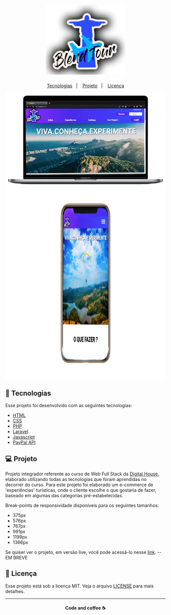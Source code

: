 <h1 align="center">
     <img alt="BlendTour" title="#logo" src="public/Galeria/logos/logoadesivo.png" width="250px" />
</h1>

 <p align="center">
   <a href="#-tecnologias">Tecnologias</a>&nbsp;&nbsp;&nbsp;|&nbsp;&nbsp;&nbsp;
   <a href="#-projeto">Projeto</a>&nbsp;&nbsp;&nbsp;|&nbsp;&nbsp;&nbsp;
   <a href="#-licenca">Licença</a>
 </p>

 <p align="center">
    <img alt="Frontend" src="public/Galeria/logos/frontend_desktop.png" width="580px">
    <img alt="Mobile" src="public/Galeria/logos/mobile_frontend.png" height="600px">
 </p>

 ## :rocket: Tecnologias

 Esse projeto foi desenvolvido com as seguintes tecnologias:

 - [HTML](https://html.com/)
 - [CSS](https://developer.mozilla.org/pt-BR/docs/Web/CSS)
 - [PHP](https://www.php.net/)
 - [Laravel](https://laravel.com/)
 - [Javascript](https://www.javascript.com/)
 - [PayPal API](https://developer.paypal.com/docs/api/overview/)

 ## 💻 Projeto

 Projeto integrador referente ao curso de Web Full Stack da [Digital House](https://www.digitalhouse.com/br), elaborado utilizando todas as tecnologias que foram aprendidas no decorrer do curso. Para este projeto foi elaborado um e-commerce de 'experiências' turísticas, onde o cliente escolhe o que gostaria de fazer, baseado em algumas das categorias pré-estabelecidas.

 Break-points de responsividade disponíveis para os seguintes tamanhos:
- 375px
- 576px
- 767px
- 991px
- 1199px
- 1366px

 Se quiser ver o projeto, em versão live, você pode acessá-lo nesse [link](). --EM BREVE

 ## :memo: Licença

 Esse projeto está sob a licença MIT. Veja o arquivo [LICENSE](LICENSE.md) para mais detalhes.

 ---
<h4 align="center">
   Code and coffee ☕
</h4>


